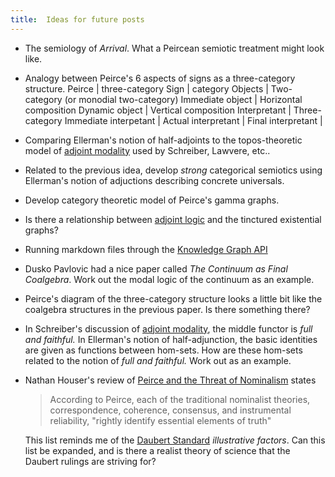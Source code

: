 ```yaml
---
title:  Ideas for future posts
---
```

+ The semiology of *Arrival*.  What a Peircean semiotic treatment might look like.

+ Analogy between Peirce's 6 aspects of signs as a three-category structure.
Peirce | three-category
Sign | category
Objects | Two-category (or monodial two-category)
Immediate object | Horizontal composition
Dynamic object | Vertical composition
Interpretant | Three-category
Immediate interpetant |
Actual interpretant |
Final interpretant |


+ Comparing Ellerman's notion of half-adjoints to the topos-theoretic model of [adjoint modality](https://ncatlab.org/nlab/show/adjoint+modality) used by Schreiber, Lawvere, etc..

+ Related to the previous idea, develop *strong* categorical semiotics using Ellerman's notion of adjuctions describing concrete universals.

+ Develop category theoretic model of Peirce's gamma graphs.  

+ Is there a relationship between [adjoint logic](https://ncatlab.org/nlab/show/adjoint+logic) and the tinctured existential graphs?

+ Running markdown files through the [Knowledge Graph API](https://developers.google.com/knowledge-graph)

+ Dusko Pavlovic had a nice paper called *The Continuum as Final Coalgebra*.  Work out the modal logic of the continuum as an example.

+ Peirce's diagram of the three-category structure looks a little bit like the coalgebra structures in the previous paper.  Is there something there?

+ In Schreiber's discussion of [adjoint modality](https://ncatlab.org/nlab/show/adjoint+modality), the middle functor is *full and faithful.*  In Ellerman's notion of half-adjunction, the basic identities are given as functions between hom-sets.  How are these hom-sets related to the notion of *full and faithful.*  Work out as an example.

+ Nathan Houser's review of [Peirce and the Threat of Nominalism](http://ndpr.nd.edu/news/peirce-and-the-threat-of-nominalism/) states
  >According to Peirce, each of the traditional nominalist theories, correspondence, coherence, consensus, and instrumental reliability, "rightly identify essential elements of truth"

  This list reminds me of the [Daubert Standard](https://en.wikipedia.org/wiki/Daubert_standard) *illustrative factors*.  Can this list be expanded, and is there a realist theory of science that the Daubert rulings are striving for? 
